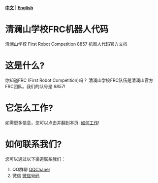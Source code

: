 [**中文**](/docs/zh-cn/README.md) | [**English**](/docs/en-us/README.md)

# 清澜山学校FRC机器人代码
清澜山学校 First Robot Competition 8857 机器人代码官方文档

# 这是什么?
你知道FRC (First Robot Competition)吗？ 清澜山学校FRC队伍是清澜山官方FRC团队。我们的队号是 *8857*!

# 它怎么工作?
如需更多信息，您可以点击并翻到本页: [如何工作](/docs/zh-cn/HowToUse.md)!

# 如何联系我们?
您可以通过以下渠道联系我们：
1. QQ群聊 [QQChanel](#)
2. 微信 [微信号码](#)